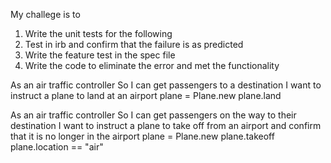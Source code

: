 My challege is to 

1. Write the unit tests for the following
2. Test in irb and confirm that the failure is as predicted
3. Write the feature test in the spec file 
4. Write the code to eliminate the error and met the functionality

As an air traffic controller 
So I can get passengers to a destination 
I want to instruct a plane to land at an airport
plane = Plane.new
plane.land

As an air traffic controller 
So I can get passengers on the way to their destination 
I want to instruct a plane to take off from an airport and confirm that it is no longer in the airport
plane = Plane.new
plane.takeoff
plane.location == "air"
